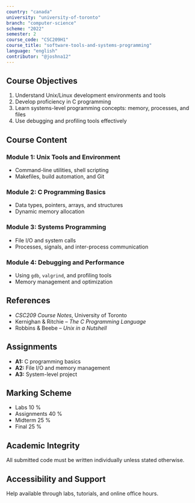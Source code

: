 ```yaml
---
country: "canada"
university: "university-of-toronto"
branch: "computer-science"
scheme: "2022"
semester: 2
course_code: "CSC209H1"
course_title: "software-tools-and-systems-programming"
language: "english"
contributor: "@joshna12"
---
```


## Course Objectives

1. Understand Unix/Linux development environments and tools
2. Develop proficiency in C programming
3. Learn systems-level programming concepts: memory, processes, and files
4. Use debugging and profiling tools effectively

## Course Content

### Module 1: Unix Tools and Environment

- Command-line utilities, shell scripting
- Makefiles, build automation, and Git

### Module 2: C Programming Basics

- Data types, pointers, arrays, and structures
- Dynamic memory allocation

### Module 3: Systems Programming

- File I/O and system calls
- Processes, signals, and inter-process communication

### Module 4: Debugging and Performance

- Using `gdb`, `valgrind`, and profiling tools
- Memory management and optimization

## References

- _CSC209 Course Notes_, University of Toronto
- Kernighan & Ritchie – _The C Programming Language_
- Robbins & Beebe – _Unix in a Nutshell_

## Assignments

- **A1:** C programming basics
- **A2:** File I/O and memory management
- **A3:** System-level project

## Marking Scheme

- Labs 10 %
- Assignments 40 %
- Midterm 25 %
- Final 25 %

## Academic Integrity

All submitted code must be written individually unless stated otherwise.

## Accessibility and Support

Help available through labs, tutorials, and online office hours.
